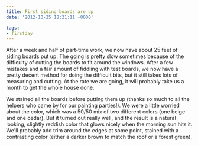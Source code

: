 ```yaml
---
title: First siding boards are up
date: '2012-10-25 18:21:11 +0000'

tags:
- firstday
---
```


After a week and half of part-time work, we now have about 25 feet of
[siding boards](/gallery/firstday-cottage/IMG_20121025_074336.jpg)
put up.  The going is pretty slow sometimes because of the difficulty of
cutting the boards to fit around the windows.  After a few mistakes
and a fair amount of fiddling with test boards, we now have a pretty
decent method for doing the difficult bits, but it still takes lots of
measuring and cutting.  At the rate we are going, it will probably
take us a month to get the whole house done.

We stained all the boards before putting them up (thanks so much to
all the helpers who came by for our painting parties!).  We were a
little worried about the color, which was a 50/50 mix of two different
colors (one beige and one cedar).  But it turned out really well, and
the result is a natural looking, slightly reddish color that glows
nicely when the morning sun hits it.  We'll probably add trim around
the edges at some point, stained with a contrasting color (either a
darker brown to match the roof or a forest green).

